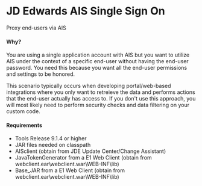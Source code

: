 # JD Edwards AIS Single Sign On

 Proxy end-users via AIS
 
#### Why?
 You are using a single application account with AIS but you want to utilize AIS under the context of a specific end-user without having the end-user password. You need this because you want all the end-user permissions and settings to be honored.
 
 This scenario typically occurs when developing portal/web-based integrations where you only want to retreieve the data and performs actions that the end-user actually has access to. If you don't use this approach, you will most likely need to perform security checks and data filtering on your custom code.
 

#### Requirements
 - Tools Release 9.1.4 or higher
 - JAR files needed on classpath
  - AISclient (obtain from JDE Update Center/Change Assistant)
  - JavaTokenGenerator from a E1 Web Client (obtain from webclient.ear\webclient.war\WEB-INF\lib)
  - Base_JAR from a E1 Web Client (obtain from webclient.ear\webclient.war\WEB-INF\lib)

